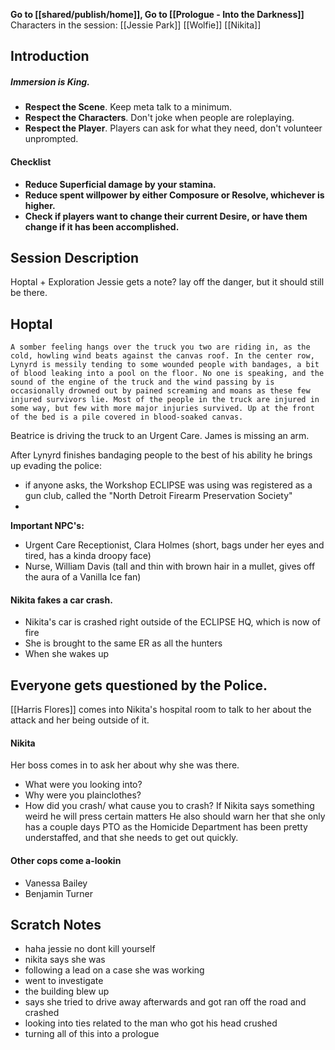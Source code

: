 **Go to [[shared/publish/home]], Go to [[Prologue - Into the Darkness]]**
Characters in the session:
[[Jessie Park]]
[[Wolfie]]
[[Nikita]]
## Introduction

##### **Immersion is King.**
- **Respect the Scene**. Keep meta talk to a minimum.
- **Respect the Characters**. Don't joke when people are roleplaying.
- **Respect the Player**. Players can ask for what they need, don't volunteer unprompted.

#### Checklist
- **Reduce Superficial damage by your stamina.**
- **Reduce spent willpower by either Composure or Resolve, whichever is higher.**
- **Check if players want to change their current Desire, or have them change if it has been accomplished.**

## Session Description

Hoptal + Exploration
Jessie gets a note?
lay off the danger, but it should still be there.

## Hoptal
```
A somber feeling hangs over the truck you two are riding in, as the cold, howling wind beats against the canvas roof. In the center row, Lynyrd is messily tending to some wounded people with bandages, a bit of blood leaking into a pool on the floor. No one is speaking, and the sound of the engine of the truck and the wind passing by is occasionally drowned out by pained screaming and moans as these few injured survivors lie. Most of the people in the truck are injured in some way, but few with more major injuries survived. Up at the front of the bed is a pile covered in blood-soaked canvas.
```

Beatrice is driving the truck to an Urgent Care.
James is missing an arm.

After Lynyrd finishes bandaging people to the best of his ability he brings up evading the police:
- if anyone asks, the Workshop ECLIPSE was using was registered as a gun club, called the "North Detroit Firearm Preservation Society"
- 

**Important NPC's:**
- Urgent Care Receptionist, Clara Holmes (short, bags under her eyes and tired, has a kinda droopy face)
- Nurse, William Davis (tall and thin with brown hair in a mullet, gives off the aura of a Vanilla Ice fan)



#### Nikita fakes a car crash.
- Nikita's car is crashed right outside of the ECLIPSE HQ, which is now of fire
- She is brought to the same ER as all the hunters
- When she wakes up 

## Everyone gets questioned by the Police.
[[Harris Flores]] comes into Nikita's hospital room to talk to her about the attack and her being outside of it.

#### Nikita
Her boss comes in to ask her about why she was there.
- What were you looking into?
- Why were you plainclothes?
- How did you crash/ what cause you to crash?
If Nikita says something weird he will press certain matters
He also should warn her that she only has a couple days PTO as the Homicide Department has been pretty understaffed, and that she needs to get out quickly.

#### Other cops come a-lookin
- Vanessa Bailey
- Benjamin Turner

## Scratch Notes
- haha jessie no dont kill yourself
- nikita says she was
- following a lead on a case she was working
- went to investigate
- the building blew up
- says she tried to drive away afterwards and got ran off the road and crashed
- looking into ties related to the man who got his head crushed
- turning all of this into a prologue